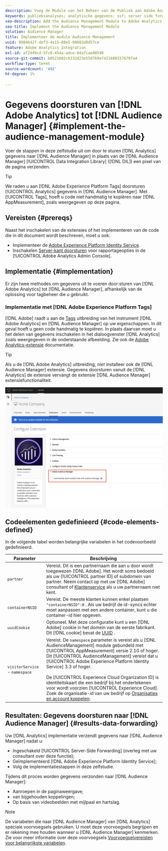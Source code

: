 ```yaml
---
description: Voeg de Module van het Beheer van de Publiek aan Adobe Analytics AppMeasurement toe om de gegevens van Analytics aan Audience Manager door te sturen in plaats van het hebben van de code van de Data Integration Library van de Audience Manager (DIL) een pixel van de pagina verzendt.
keywords: publieksanalyses; analytische gegevens; ssf; server side forward
seo-description: Add the Audience Management Module to Adobe Analytics AppMeasurement to forward Analytics data to Audience Manager instead of having the Audience Manager Data Integration Library (DIL) code send a pixel from the page.
seo-title: Implement the Audience Management Module
solution: Audience Manager
title: Implementeer de module Audience Management
uuid: 08846427-def3-4a15-88e5-08882d8d57ce
feature: Adobe Analytics Integration
exl-id: af2449cd-5fc8-454a-adce-0da7cae80548
source-git-commit: b0521682c6332d23e55d769e7421680337670fa4
workflow-type: tm+mt
source-wordcount: '492'
ht-degree: 1%

---
```


# Gegevens doorsturen van [!DNL Adobe Analytics] tot [!DNL Audience Manager] {#implement-the-audience-management-module}

Voer de stappen in deze zelfstudie uit om door te sturen [!DNL Analytics] gegevens naar [!DNL Audience Manager] in plaats van de [!DNL Audience Manager] [!UICONTROL Data Integration Library] ([!DNL DIL]) een pixel van de pagina verzenden.

>[!TIP]
>
>We raden u aan [!DNL Adobe Experience Platform Tags] doorsturen [!UICONTROL Analytics] gegevens in [!DNL Audience Manager]. Met [!UICONTROL Tags], hoeft u code niet handmatig te kopiëren naar [!DNL AppMeasurement], zoals weergegeven op deze pagina.

## Vereisten {#prereqs}

Naast het inschakelen van de extensies of het implementeren van de code die in dit document wordt beschreven, moet u ook:

* Implementeer de [Adobe Experience Platform Identity Service](https://experienceleague.adobe.com/docs/id-service/using/home.html).
* Inschakelen [Server-kant doorsturen](https://experienceleague.adobe.com/docs/analytics/admin/admin-tools/server-side-forwarding/ssf.html) voor rapportageopties in de [!UICONTROL Adobe Analytics Admin Console].

## Implementatie {#implementation}

Er zijn twee methodes om gegevens uit te voeren door:sturen van [!DNL Adobe Analytics] tot [!DNL Audience Manager], afhankelijk van de oplossing voor tagbeheer die u gebruikt.

### Implementatie met [!DNL Adobe Experience Platform Tags]

[!DNL Adobe] raadt u aan de [Tags](https://experienceleague.adobe.com/docs/experience-platform/tags/home.html?lang=en) uitbreiding van het instrument [!DNL Adobe Analytics] en [!DNL Audience Manager] op uw eigenschappen. In dit geval hoeft u geen code handmatig te kopiëren. In plaats daarvan moet u het delen van gegevens inschakelen in het dialoogvenster [!DNL Analytics] zoals weergegeven in de onderstaande afbeelding. Zie ook de [Adobe Analytics-extensie](https://experienceleague.adobe.com/docs/experience-platform/tags/extensions/adobe/analytics/overview.html#adobe-audience-manager) documentatie.

>[!TIP]
>
>Als u de [!DNL Adobe Analytics] uitbreiding, *niet* installeer ook de [!DNL Audience Manager] extensie. Gegevens doorsturen vanuit de [!DNL Analytics] de extensie vervangt de extensie [!DNL Audience Manager] extensiefunctionaliteit.

![Hoe te om gegevens toe te laten delend van de uitbreiding van Adobe Analytics aan Audience Manager](/help/using/integration/assets/analytics-to-aam.png)

## Codeelementen gedefinieerd {#code-elements-defined}

In de volgende tabel worden belangrijke variabelen in het codevoorbeeld gedefinieerd.

| Parameter | Beschrijving |
|--- |--- |
| `partner` | Vereist. Dit is een partnernaam die aan u door wordt toegewezen [!DNL Adobe]. Het wordt soms bedoeld als uw [!UICONTROL partner ID] of subdomein van partner.  Neem contact op met uw [!DNL Adobe] consultant of [Klantenservice](https://helpx.adobe.com/marketing-cloud/contact-support.html) als u uw partnernaam niet kent. |
| `containerNSID` | Vereist. De meeste klanten kunnen enkel plaatsen  `"containerNSID":0` . Als uw bedrijf de id-syncs echter moet aanpassen met een andere container, kunt u die container-id hier opgeven. |
| `uuidCookie` | Optioneel. Met deze configuratie kunt u een [!DNL Adobe] cookie in het domein van de eerste fabrikant. Dit [!DNL cookie] bevat de [UUID](../../reference/ids-in-aam.md) . |
| `visitorService` - `namespace` | Vereist. De `namespace` parameter is vereist als u [!DNL AudienceManagement] module gebundeld met [!UICONTROL AppMeasurement] versie 2.10 of hoger. Dit [!UICONTROL AudienceManagement] vereist dat u [!UICONTROL Adobe Experience Platform Identity Service] 3.3 of hoger. <br><br>De [!UICONTROL Experience Cloud Organization ID] is identiteitskaart die een bedrijf bij het ondertekenen voor wordt voorzien [!UICONTROL Experience Cloud]. Zoek de organisatie-id van uw bedrijf op [Organisaties en account koppelen](https://experienceleague.adobe.com/docs/core-services/interface/manage-users-and-products/organizations.html). |

## Resultaten: Gegevens doorsturen naar [!DNL Audience Manager] {#results-data-forwarding}

Uw [!DNL Analytics] implementatie verzendt gegevens naar [!DNL Audience Manager] nadat u:

* Ingeschakeld [!UICONTROL Server-Side Forwarding] (overleg met uw consultant over deze functie);
* Geïmplementeerd [!DNL Adobe Experience Platform Identity Service];
* Volg de implementatiestappen in deze zelfstudie.

Tijdens dit proces worden gegevens verzonden naar [!DNL Audience Manager]:

* Aanroepen in de paginaweergave;
* van bijgehouden koppelingen;
* Op basis van videobeelden met mijlpaal en hartslag.

>[!NOTE]
>
>De variabelen die naar [!DNL Audience Manager] van [!DNL Analytics] speciale voorvoegsels gebruiken. U moet deze voorvoegsels begrijpen en er rekening mee houden wanneer u [!DNL Audience Manager] kenmerken. Zie voor meer informatie over deze voorvoegsels [Voorvoegselvereisten voor belangrijkste variabelen](../../features/traits/trait-variable-prefixes.md).
